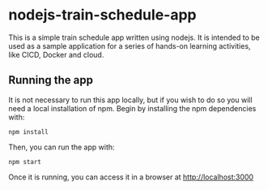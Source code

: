 # nodejs-train-schedule-app

This is a simple train schedule app written using nodejs. It is intended to be used as a sample application for a series of hands-on learning activities, like CICD, Docker and cloud.

## Running the app

It is not necessary to run this app locally, but if you wish to do so you will need a local installation of npm. Begin by installing the npm dependencies with:

    npm install

Then, you can run the app with:

    npm start

Once it is running, you can access it in a browser at [http://localhost:3000](http://localhost:3000)